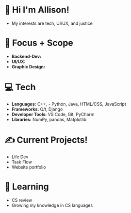 # 💌 Hi I'm Allison!
- My interests are tech, UI/UX, and justice

# 🌱 Focus + Scope
- **Backend-Dev:**
- **UI/UX:** 
- **Graphic Design:** 

# 💻 **Tech**
- **Languages:** C++, - Python, Java, HTML/CSS, JavaScript
- **Frameworks:** Q/t, Django
- **Developer Tools:** VS Code, Git, PyCharm
- **Libraries:** NumPy, pandas, Matplotlib	

# ✍️ **Current Projects!**
- Life Dev
- Task Flow
- Website portfolio

# 📖 **Learning**
- CS review
- Growing my knowledge in CS languages

<!---
allison-pham/allison-pham is a ✨ special ✨ repository because its `README.md` (this file) appears on your GitHub profile.
You can click the Preview link to take a look at your changes.

  ![Stats](https://github-readme-stats.vercel.app/api/top-langs/?username=allison-pham&layout=compact&theme=dark&langs_count=4)

<p align="left"> 
    <a href="https://www.python.org" target="_blank"> <img src="https://github.com/allison-pham/allison-pham/blob/main/python.png" alt="python" width="40" height="40"/> </a>
</p>
--->
